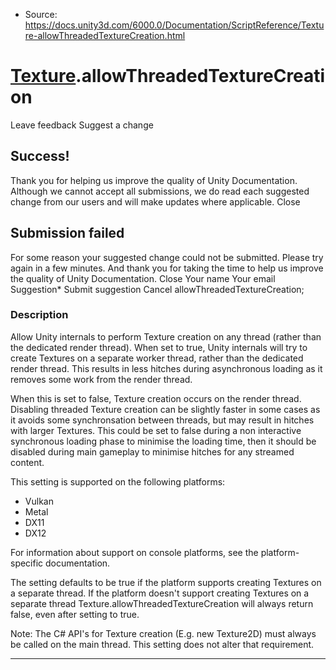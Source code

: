 * Source: https://docs.unity3d.com/6000.0/Documentation/ScriptReference/Texture-allowThreadedTextureCreation.html

#  [Texture](https://docs.unity3d.com/6000.0/Documentation/ScriptReference/Texture.html).allowThreadedTextureCreation
Leave feedback
Suggest a change
## Success!
Thank you for helping us improve the quality of Unity Documentation. Although we cannot accept all submissions, we do read each suggested change from our users and will make updates where applicable.
Close
## Submission failed
For some reason your suggested change could not be submitted. Please <a>try again</a> in a few minutes. And thank you for taking the time to help us improve the quality of Unity Documentation.
Close
Your name Your email Suggestion* Submit suggestion
Cancel
allowThreadedTextureCreation; 
### Description
Allow Unity internals to perform Texture creation on any thread (rather than the dedicated render thread).
When set to true, Unity internals will try to create Textures on a separate worker thread, rather than the dedicated render thread. This results in less hitches during asynchronous loading as it removes some work from the render thread.  
  
When this is set to false, Texture creation occurs on the render thread. Disabling threaded Texture creation can be slightly faster in some cases as it avoids some synchronsation between threads, but may result in hitches with larger Textures. This could be set to false during a non interactive synchronous loading phase to minimise the loading time, then it should be disabled during main gameplay to minimise hitches for any streamed content.  
  
This setting is supported on the following platforms: 
  * Vulkan
  * Metal
  * DX11
  * DX12


For information about support on console platforms, see the platform-specific documentation.  
  
The setting defaults to be true if the platform supports creating Textures on a separate thread. If the platform doesn't support creating Textures on a separate thread Texture.allowThreadedTextureCreation will always return false, even after setting to true.  
  
Note: The C# API's for Texture creation (E.g. new Texture2D) must always be called on the main thread. This setting does not alter that requirement.
* * *
